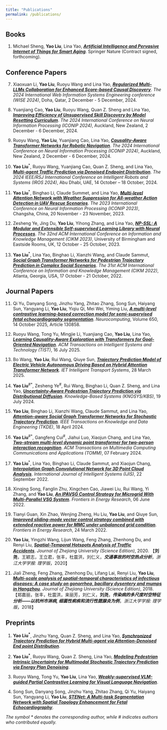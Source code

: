 ```yaml
---
title: "Publications"
permalink: /publications/
---
```




<!-- ## Books -->
<!-- ## Patents -->
## Books 
1. Michael Sheng, **Yao Liu**, Lina Yao, [***Artificial Intelligence and Pervasive Internet of Things for Smart Aging***](). Springer Nature (Contract signed, forthcoming).

## Conference Papers

7. Xiaoxuan Li, **Yao Liu**, Ruoyu Wang and Lina Yao, [***Regularized Multi-LLMs Collaboration for Enhanced Score-based Causal Discovery***](https://link.springer.com/chapter/10.1007/978-981-96-0573-6_13). *The 2024 International Web Information Systems Engineering conference (WISE 2024)*, Doha, Qatar, 2 December - 5 December, 2024. <!-- CCF-C; CORE-B --> 

6. Yuanjiang Cao, **Yao Liu**, Ruoyu Wang, Quan Z. Sheng and Lina Yao, [***Improving Efficiency of Unsupervised Skill Discovery by Model Resetting Curriculum***](https://link.springer.com/chapter/10.1007/978-981-96-6954-7_1). *The 2024 International Conference on Neural Information Processing (ICONIP 2024)*, Auckland, New Zealand, 2 December - 6 December, 2024. <!-- CCF-C; CORE-B -->

5. Ruoyu Wang, **Yao Liu**, Yuanjiang Cao, Lina Yao, [***Causality-Aware Transformer Networks for Robotic Navigation***](https://link.springer.com/chapter/10.1007/978-981-96-7030-7_28). *The 2024 International Conference on Neural Information Processing (ICONIP 2024)*, Auckland, New Zealand, 2 December - 6 December, 2024. <!-- CCF-C; CORE-B -->

4. **Yao Liu**<sup>*</sup>, Ruoyu Wang, Yuanjiang Cao, Quan Z. Sheng, and Lina Yao, [***Multi-agent Traffic Prediction via Denoised Endpoint Distribution***](https://ieeexplore.ieee.org/document/10802142). *The 2024 IEEE/RSJ International Conference on Intelligent Robots and Systems (IROS 2024)*, Abu Dhabi, UAE, 14 October – 18 October, 2024. <!-- CCF-C; CORE-A -->

3. **Yao Liu**<sup>*</sup>, Binghao Li, Claude Summet, and Lina Yao, [***Multi-level Attention Network with Weather Suppression for All-weather Action Detection in UAV Rescue Scenarios***](https://link.springer.com/chapter/10.1007/978-981-99-8138-0_43). *The 2023 International Conference on Neural Information Processing (ICONIP 2023)*, Changsha, China, 20 November - 23 November, 2023.  <!-- CCF-C; CORE-B -->

2. Zesheng Ye, Jing Du, **Yao Liu**, Yihong Zhang, and Lina Yao, [***NP-SSL: A Modular and Extensible Self-supervised Learning Library with Neural Processes***](https://dl.acm.org/doi/10.1145/3583780.3614749). *The 32nd ACM International Conference on Information and Knowledge Management (CIKM 2023)*, University of Birmingham and Eastside Rooms, UK, 12 October - 25 October, 2023. <!-- CCF-B; CORE-A -->

1. **Yao Liu**<sup>*</sup>, Lina Yao, Binghao Li, Xianzhi Wang, and Claude Sammut, [***Social Graph Transformer Networks for Pedestrian Trajectory Prediction in Complex Social Scenarios***](https://dl.acm.org/doi/abs/10.1145/3511808.3557455). *The 31st ACM International Conference on Information and Knowledge Management (CIKM 2022)*, Atlanta, Georgia, USA, 17 October - 21 October, 2022. <!-- CCF-B; CORE-A -->


## Journal Papers

<!-- 11. Mingyuan Shi, Benhua Qian, Ziqiang Song, Rui Wang, **Yao Liu**,  [***Non-Intrusive Load Monitoring Model Based on Multi-Algorithm Fusion***](https://doi.org/10.13648/j.cnki.issn1674-0629.2025.04.015).  *Southern Power Grid Technology*, Vol. 19, No. 4, 30 May 2025.  【史茗元，钱本华，宋自强，王睿，**刘尧**，***基于多算法融合的非侵入式负荷监测模型***，*南方电网技术*，19(04)，30 May 2025.】  Chinese Core; EI Journal -->

11. Qi Yu, Danyang Song, Jinzhu Yang, Zhitao Zhang, Song Sun, Haiyang Sun, Yangyang Li, **Yao Liu**, Yiqiu Qi, Mei Wei, Yiming Liu, [***A multi-level contrastive learning-based correction model for semi-supervised fetal echocardiography segmentation***](https://www.sciencedirect.com/science/article/pii/S0925231225015309). *Neurocomputing*, Volume 650, 14 October 2025, Article 130858. <!-- CCF-C; JCR-6.6/Q1; ZKY-Q2 -->

10. Ruoyu Wang, Tong Yu, Mingjie Li, Yuanjiang Cao, **Yao Liu**, Lina Yao, [***Learning Causality-Aware Exploration with Transformers for Goal-Oriented Navigation***](https://dl.acm.org/doi/10.1145/3748659).  *ACM Transactions on Intelligent Systems and Technology (TIST)*, 16 July 2025. <!-- CCF-B JCR-7.2/Q1; ZKY-Q4 -->

9. Bo Wang, **Yao Liu**, Rui Wang, Qiuye Sun, [***Trajectory Prediction Model of Electric Vehicle Autonomous Driving Based on Hybrid Attention Transformer Network***](https://doi.org/10.1049/itr2.70022).  *IET Intelligent Transport Systems*, 28 March 2025. <!-- JCR-2.3/Q2; ZKY-Q4 -->

8. **Yao Liu**<sup>#*</sup>, Zesheng Ye<sup>#</sup>, Rui Wang, Binghao Li, Quan Z. Sheng, and Lina Yao, [***Uncertainty-Aware Pedestrian Trajectory Prediction via Distributional Diffusion***](https://www.sciencedirect.com/science/article/pii/S0950705124004969). *Knowledge-Based Systems (KNOSYS/KBS)*, 19 July 2024. <!-- CCF-C; JCR-7.2/Q1; ZKY-Q1 TOP; CORE B -->

7. **Yao Liu**, Binghao Li, Xianzhi Wang, Claude Sammut, and Lina Yao, [***Attention-aware Social Graph Transformer Networks for Stochastic Trajectory Prediction***](https://ieeexplore.ieee.org/document/10504962). *IEEE Transactions on Knowledge and Data Engineering (TKDE)*, 18 April 2024. <!-- CCF-A; JCR-8.9/Q1; ZKY-Q2; CORE A*-->

6. **Yao Liu**<sup>#*</sup>, Gangfeng Cui<sup>#</sup>, Jiahui Luo, Xiaojun Chang, and Lina Yao, [***Two-stream multi-level dynamic point transformer for two-person interaction recognition***](https://dl.acm.org/doi/abs/10.1145/3639470). *ACM Transactions on Multimedia Computing Communications and Applications (TOMM)*, 07 February 2024. <!-- CCF-B; JCR-5.2/Q1; ZKY-Q3; CORE B-->

5. **Yao Liu**<sup>*</sup>, Lina Yao, Binghao Li, Claude Sammut, and Xiaojun Chang, [***Interpolation Graph Convolutional Network for 3D Point Cloud Analysis***](https://onlinelibrary.wiley.com/doi/abs/10.1002/int.23087). *International Journal of Intelligent Systems (IJIS)*, 22 September 2022. <!-- CCF-C; JCR-5.0/Q1; ZKY-Q2 TOP; CORE B-->

4. Xinqing Song, Fanglin Zhu, Xingchen Cao, Jiawei Liu, Rui Wang, Yi Zhang, and **Yao Liu**, [***An IPAVSG Control Strategy for Microgrid With Multi-Parallel VSG System***](https://www.frontiersin.org/articles/10.3389/fenrg.2022.915023/full). *Frontiers in Energy Research*, 06 June 2022. <!-- JCR-2.6/Q3; ZKY-Q3-->

3. Tianyi Guan, Xin Zhao, Wenjing Zheng, Hu Liu, **Yao Liu**, and Qiuye Sun, [***Improved sliding-mode vector control strategy combined with extended reactive power for MMC under unbalanced grid condition***](https://www.frontiersin.org/articles/10.3389/fenrg.2022.874533/full). *Frontiers in Energy Research*, 24 March 2022.  <!-- JCR-2.6/Q3; ZKY-Q3-->

2. **Yao Liu**, Yingzhi Wang, Lijun Wang, Feng Zhang, Zhenhong Du, and Renyi Liu, [***Spatial-Temporal Hotspots Analysis of Traffic Accidents***](https://www.zjujournals.com/sci/CN/10.3785/j.issn.1008-9497.2020.01.007). *Journal of Zhejiang University (Science Edition)*, 2020. 【**刘尧**，王颖志，王立君，张丰，杜震洪，刘仁义，***交通事故的时空热点分析***，*浙江大学学报: 理学版*，2020】<!-- Chinese Core-->

1. Jiali Zheng, Feng Zhang, Zhenhong Du, Lifang Lai, Renyi Liu, **Yao Liu**, [***Multi-scale analysis of spatial-temporal characteristics of infectious diseases: A case study on gonorrhea, bacillary dysentery and mumps in Hangzhou***](https://www.zjujournals.com/sci/CN/10.3785/j.issn.1008-9497.2018.05.013). *Journal of Zhejiang University (Science Edition)*, 2018. 【郑嘉丽，张丰，杜震洪，来丽芳，刘仁义，**刘尧**，***传染病的多尺度时空特征分析——以杭州市淋病, 细菌性痢疾和流行性腮腺炎为例***，*浙江大学学报: 理学版*，2018】<!-- Chinese Core-->


## Preprints
 
1. **Yao Liu<sup>*</sup>**, Jinzhu Yang, Quan Z. Sheng, and Lina Yao, [***Synchronized Trajectory Prediction for Hybrid Multi-agent via Attention-Denoised End point Distribution***](). <!-- TAAS -->  <!-- CCF-B; JCR-2.2/Q2; ZKY-Q4(2/1)-->

2. **Yao Liu<sup>*</sup>**, Ruoyu Wang, Quan Z. Sheng, Lina Yao, [***Modeling Pedestrian Intrinsic Uncertainty for Multimodal Stochastic Trajectory Prediction via Energy Plan Denoising***](). <!-- ICRA 2025 -->
  
3. Ruoyu Wang, Tong Yu, **Yao Liu**, Lina Yao, [***Weakly-supervised VLM-guided Partial Contrastive Learning for Visual Language Navigation***](). <!-- ICRA 2025 -->

4. Song Sun, Danyang Song, Jinzhu Yang, Zhitao Zhang, Qi Yu, Haiyang Sun, Yangyang Li, **Yao Liu**, [***STENet: A Multi-task Segmentation Network with Spatial Topology Enhancement for Fetal Echocardiography***](). <!-- Expert Systems With Applications -->  <!-- JCR-7.5/Q1; ZKY-Q1 TOP-->



<!-- Honghe LI;  Hongfei Wang;  -->

<!-- Xiaojian Wang; Mingyuan Shi -->


*The symbol * denotes the corresponding author, while # indicates authors who contributed equally.*





